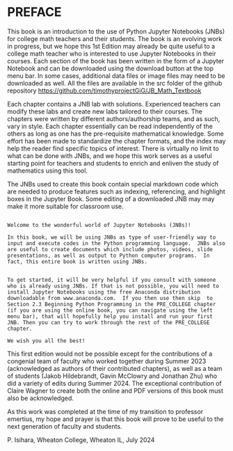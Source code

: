 # PREFACE

This book is an introduction to the use of Python Jupyter Notebooks (JNBs) for college math teachers and their students. The book is an evolving work in progress, but we hope this 1st Edition may already be quite useful to a college math teacher who is interested to use Jupyter Notebooks in their courses.  Each section of the book has been written in the form of a Jupyter Notebook and can be downloaded using the download button at the top menu bar. In some cases, additional data files or image files may need to be downloaded as well. All the files are available in the src folder of the github repository https://github.com/timothyprojectGiG/JB_Math_Textbook   

Each chapter contains a JNB lab with solutions.  Experienced teachers can modify these labs and create new labs tailored to their courses. The chapters were written by different authors/authorship teams, and as such, vary in style. Each chapter essentially can be read independently of the others as long as one has the pre-requisite mathematical knowledge. Some effort has been made to standardize the chapter formats, and the index may help the reader find specific topics of interest. There is virtually no limit to what can be done with JNBs, and we hope this work serves as a useful starting point for teachers and students to enrich and enliven the study of mathematics using this tool.

The JNBs used to create this book contain special markdown code which are needed to produce features such as indexing, referencing, and highlight boxes in the Jupyter Book. Some editing of a downloaded JNB may may make it more suitable for classroom use.


```{admonition} To the First-Time Jupyter Notebook (JNB) User

Welcome to the wonderful world of Jupyter Notebooks (JNBs)!

In this book, we will be using JNBs as type of user-friendly way to input and execute codes in the Python programming language.  JNBs also are useful to create documents which include photos, videos, slide presentations, as well as output to Python computer programs.  In fact, this entire book is written using JNBs.


To get started, it will be very helpful if you consult with someone who is already using JNBs. If that is not possible, you will need to install Jupyter Notebooks using the free Anaconda distribution downloadable from www.anaconda.com.  If you then use then skip  to Section 2.3 Beginning Python Programming in the PRE_COLLEGE chapter (if you are using the online book, you can navigate using the left menu bar), that will hopefully help you install and run your first JNB. Then you can try to work through the rest of the PRE_COLLEGE chapter. 

We wish you all the best!
```

This first edition would not be possible except for the contributions of a congenial team of faculty who worked together during Summer 2023 (acknowledged as authors of their contributed chapters), as well as a team of students (Jakob Hildebrandt, Gavin McClowry and Jonathan Zhu) who did a variety of edits during Summer 2024. The exceptional contribution of Claire Wagner to create both the online and PDF versions of this book must also be acknowledged.   

As this work was completed at the time of my transition to professor emertius, my hope and prayer is that this book will prove to be useful to the next generation of faculty and students.

P. Isihara, Wheaton College, Wheaton IL, July 2024